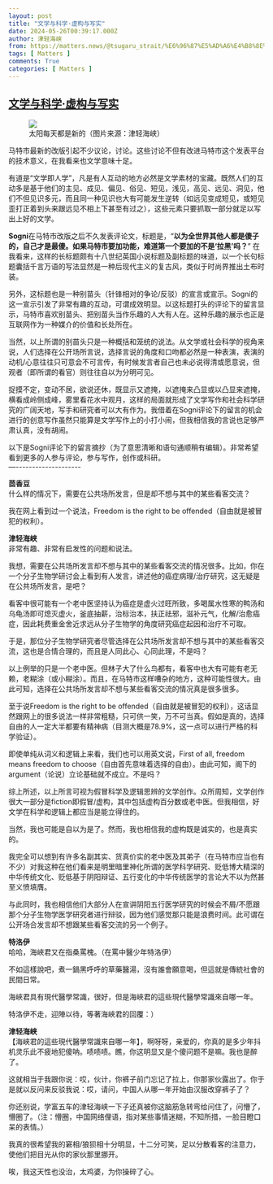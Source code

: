 ```yaml
---
layout: post
title: "文学与科学·虚构与写实"
date: 2024-05-26T00:39:17.000Z
author: 津轻海峡
from: https://matters.news/@tsugaru_strait/%E6%96%87%E5%AD%A6%E4%B8%8E%E7%A7%91%E5%AD%A6-%E8%99%9A%E6%9E%84%E4%B8%8E%E5%86%99%E5%AE%9E-bafybeiewtjopj6mn6x4gndx4bqcb4oojgihialbo6admdpwx46r7qjnk2u
tags: [ Matters ]
comments: True
categories: [ Matters ]
---
```

<!--1716683957000-->
[文学与科学·虚构与写实](https://matters.news/@tsugaru_strait/%E6%96%87%E5%AD%A6%E4%B8%8E%E7%A7%91%E5%AD%A6-%E8%99%9A%E6%9E%84%E4%B8%8E%E5%86%99%E5%AE%9E-bafybeiewtjopj6mn6x4gndx4bqcb4oojgihialbo6admdpwx46r7qjnk2u)
------

<div>
<figure class="image"><img src="https://imagedelivery.net/kDRCweMmqLnTPNlbum-pYA/prod/embed/f244b1c8-3597-481c-bef5-e0e3be71838c.jpeg/public" referrerpolicy="no-referrer"><figcaption>太阳每天都是新的（图片来源：津轻海峡）</figcaption></figure><p>马特市最新的改版引起不少议论，讨论。这些讨论不但有改进马特市这个发表平台的技术意义，在我看来也文学意味十足。</p><p>有道是“文学即人学”，凡是有人互动的地方必然是文学素材的宝藏。既然人们的互动多是基于他们的主见、成见、偏见、俗见、短见，浅见，高见、远见、洞见，他们不但见识多元，而且同一种见识也大有可能发生逆转（如远见变成短见，或短见歪打正着到头来跟远见不相上下甚至有过之），这些元素只要抓取一部分就足以写出上好的文学。</p><p><strong>Sogni</strong>在马特市改版之后不久发表评论文，标题是，“<strong>以为全世界其他人都是傻子的，自己才是最傻。如果马特市要加功能，难道第一个要加的不是‘拉黑’吗？</strong>” 在我看来，这样的长标题颇有十八世纪英国小说标题及副标题的味道，以一个长句标题囊括千言万语的写法显然是一种后现代主义的复古风，类似于时尚界推出土布时装。</p><p>另外，这标题也是一种别苗头（针锋相对的争论/反驳）的宣言或宣示。Sogni的这一宣示引发了非常有趣的互动，可谓成效明显。以这标题打头的评论下的留言显示，马特市喜欢别苗头、把别苗头当作乐趣的人大有人在。这种乐趣的展示也正是互联网作为一种媒介的价值和长处所在。</p><p>当然，以上所谓的别苗头只是一种概括和笼统的说法。从文学或社会科学的视角来说，人们选择在公开场所言说，选择言说的角度和口吻都必然是一种表演，表演的动机/心意往往只可意会不可言传，有时候发言者自己也未必说得清或愿意说，但观者（即所谓的看官）则往往自以为分明可见。</p><p>捉摸不定，变动不居，欲说还休，既显示又遮掩，以遮掩来凸显或以凸显来遮掩，横看成岭侧成峰，雾里看花水中观月，这样的局面就形成了文学写作和社会科学研究的广阔天地，写手和研究者可以大有作为。我借着在Sogni评论下的留言的机会进行的创意写作虽然只能算是文学写作上的小打小闹，但我相信我的言说也足够严肃认真，没有胡闹。</p><p>以下是Sogni评论下的留言摘抄（为了意思清晰和语句通顺稍有编辑）。非常希望看到更多的人参与评论，参与写作，创作或科研。<br class="smart">—--------------------</p><p><strong>茴香豆</strong><br class="smart">什么样的情况下，需要在公共场所发言，但是却不想与其中的某些看客交流？</p><p>我在网上看到过一个说法，Freedom is the right to be offended（自由就是被冒犯的权利）。</p><p><strong>津轻海峡</strong><br class="smart">非常有趣、非常有启发性的问题和说法。</p><p>我想，需要在公共场所发言却不想与其中的某些看客交流的情况很多。比如，你在一个分子生物学研讨会上看到有人发言，讲述他的癌症病理/治疗研究，这无疑是在公共场所发言，是吧？</p><p>看客中很可能有一个老中医坚持认为癌症是虚火过旺所致，多喝属水性寒的鸭汤和乌龟汤即可熄灭虚火，釜底抽薪，治标治本，扶正祛邪，滋补元气，化解/治愈癌症，因此耗费重金舍近求远从分子生物学的角度研究癌症起因和治疗不可取。</p><p>于是，那位分子生物学研究者尽管选择在公共场所发言却不想与其中的某些看客交流，这也是合情合理的，而且是人同此心、心同此理，不是吗？</p><p>以上例举的只是一个老中医。但林子大了什么鸟都有，看客中也大有可能有老无赖，老糊涂（或小糊涂）。而且，在马特市这样嘈杂的地方，这种可能性很大。由此可知，选择在公共场所发言却不想与某些看客交流的情况真是很多很多。</p><p>至于说Freedom is the right to be offended（自由就是被冒犯的权利），这话显然跟网上的很多说法一样非常粗糙，只可供一笑，万不可当真。假如是真的，选择自由的人一定大半都要有精神病（目测大概是78.9%，这一点可以进行严格的科学验证）。</p><p>即使单纯从词义和逻辑上来看，我们也可以用英文说，First of all, freedom means freedom to choose（自由首先意味着选择的自由）。由此可知，阁下的argument（论说）立论基础就不成立。不是吗？</p><p>综上所述，以上所言可视为假冒科学及逻辑思辨的文学创作。众所周知，文学创作很大一部分是fiction即假冒/虚构，其中包括虚构百分数或老中医。但我相信，好文学在科学和逻辑上都应当是能立得住的。</p><p>当然，我也可能是自以为是了。然而，我也相信我的虚构既是诚实的，也是真实的。</p><p>我完全可以想到有许多名副其实、货真价实的老中医及其弟子（在马特市应当也有不少）对我这种在他们看来是明里暗里神化所谓的医学科学研究、贬低博大精深的中华传统文化、贬低基于阴阳辩证、五行变化的中华传统医学的言论大不以为然甚至义愤填膺。</p><p>与此同时，我也相信他们大部分人在宣讲阴阳五行医学研究的时候会不屑/不愿跟那个分子生物学医学研究者进行辩驳，因为他们感觉那只能是浪费时间。此可谓在公开场合发言却不想跟某些看客交流的另一个例子。</p><p><strong>特洛伊</strong><br class="smart">哈哈，海峽君又在指桑罵槐。（在罵中醫少年特洛伊）</p><p>不如這樣說吧，煮一鍋黑呼呼的草藥醫湯，沒有誰會願意喝，但這就是傳統社會的民間日常。</p><p>海峽君具有現代醫學常識，很好，但是海峽君的這些現代醫學常識來自哪一年。</p><p>特洛伊不走，迎陣以待，等著海峽君的回覆：）</p><p><strong>津轻海峡</strong><br class="smart">【海峽君的這些現代醫學常識來自哪一年】，啊呀呀，亲爱的，你真的是多少年抖机灵乐此不疲地犯傻呐。啧啧啧。瞧，你这明显又是个傻问题不是嘛。我也是醉了。</p><p>这就相当于我跟你说：哎，伙计，你裤子前门忘记了拉上，你那家伙露出了。你于是就以反问来反驳我说：哎，请问，中国人从哪一年开始由汉服改穿裤子了？</p><p>你还别说，学富五车的津轻海峡一下子还真被你这脑筋急转弯给问住了，问懵了，懵圈了。（注：懵圈，中国网络俚语，指对某些事情迷糊，不知所措，一脸目瞪口呆的表情。）</p><p>我真的很希望我的窘相/狼狈相十分明显，十二分可笑，足以分散看客的注意力，使他们把目光从你的家伙那里挪开。</p><p>唉，我这天性也没治，太鸡婆，为你操碎了心。</p><p><br class="smart"></p>
</div>
